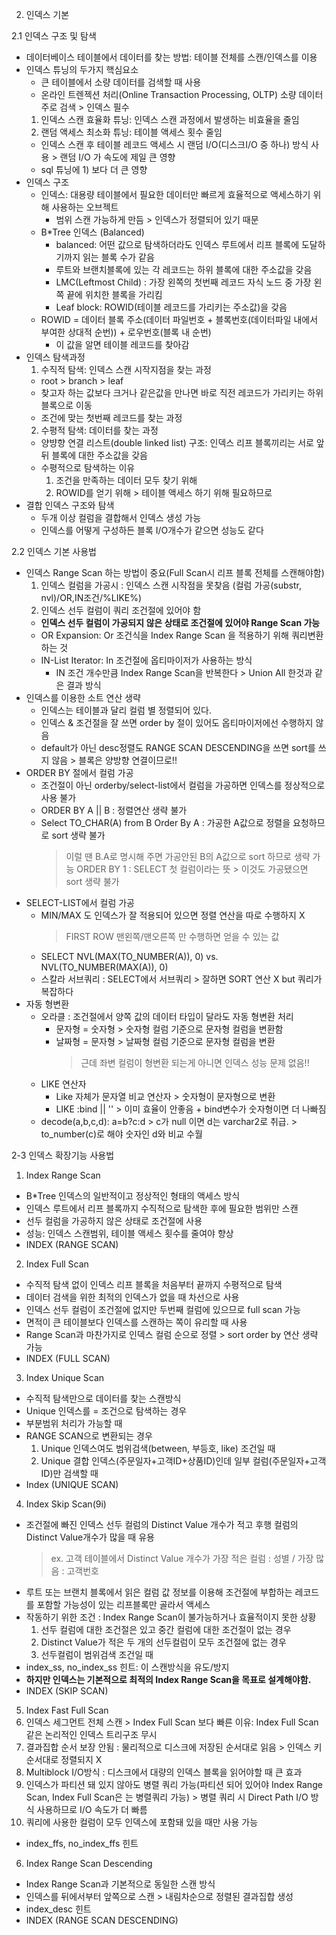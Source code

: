 2. 인덱스 기본

2.1 인덱스 구조 및 탐색
- 데이터베이스 테이블에서 데이터를 찾는 방법: 테이블 전체를 스캔/인덱스를 이용
- 인덱스 튜닝의 두가지 핵심요소
  - 큰 테이블에서 소량 데이터를 검색할 때 사용
  - 온라인 트렌젝션 처리(Online Transaction Processing, OLTP) 소량 데이터 주로 검색 > 인덱스 필수
  1) 인덱스 스캔 효율화 튜닝: 인덱스 스캔 과정에서 발생하는 비효율을 줄임
  2) 랜덤 액세스 최소화 튜닝: 테이블 액세스 횟수 줄임
    - 인덱스 스캔 후 테이블 레코드 액세스 시 랜덤 I/O(디스크I/O 중 하나) 방식 사용 > 랜덤 I/O 가 속도에 제일 큰 영향
    - sql 튜닝에 1) 보다 더 큰 영향
- 인덱스 구조
  - 인덱스: 대용량 테이블에서 필요한 데이터만 빠르게 효율적으로 액세스하기 위해 사용하는 오브젝트
    - 범위 스캔 가능하게 만듬 > 인덱스가 정렬되어 있기 때문
  - B*Tree 인덱스 (Balanced)
    - balanced: 어떤 값으로 탐색하더라도 인덱스 루트에서 리프 블록에 도달하기까지 읽는 블록 수가 같음
    - 루트와 브랜치블록에 있는 각 레코드는 하위 블록에 대한 주소값을 갖음
    - LMC(Leftmost Child) : 가장 왼쪽의 첫번째 레코드
      자식 노드 중 가장 왼쪽 끝에 위치한 블록을 가리킴
    - Leaf block: ROWID(테이블 레코드를 가리키는 주소값)을 갖음
  - ROWID = 데이터 블록 주소(데이터 파일번호 + 블록번호(데이터파일 내에서 부여한 상대적 순번)) + 로우번호(블록 내 순번)
    - 이 값을 알면 테이블 레코드를 찾아감
- 인덱스 탐색과정
  1) 수직적 탐색: 인덱스 스캔 시작지점을 찾는 과정
    - root > branch > leaf
    - 찾고자 하는 값보다 크거나 같은값을 만나면 바로 직전 레코드가 가리키는 하위 블록으로 이동
    - 조건에 맞는 첫번째 레코드를 찾는 과정
  2) 수평적 탐색: 데이터를 찾는 과정
    - 양뱡향 연결 리스트(double linked list) 구조: 인덱스 리프 블록끼리는 서로 앞뒤 블록에 대한 주소값을 갖음
    - 수평적으로 탐색하는 이유
      1) 조건을 만족하는 데이터 모두 찾기 위해
      2) ROWID를 얻기 위해 > 테이블 액세스 하기 위해 필요하므로
- 결합 인덱스 구조와 탐색
  - 두개 이상 컬럼을 결합해서 인덱스 생성 가능 
  - 인덱스를 어떻게 구성하든 블록 I/O개수가 같으면 성능도 같다


2.2 인덱스 기본 사용법
- 인덱스 Range Scan 하는 방법이 중요(Full Scan시 리프 블록 전체를 스캔해야함)
  1) 인덱스 컬럼을 가공시 : 인덱스 스캔 시작점을 못찾음 (컬럼 가공(substr, nvl)/OR,IN조건/%LIKE%)
  2) 인덱스 선두 컬럼이 쿼리 조건절에 있어야 함
  - **인덱스 선두 컬럼이 가공되지 않은 상태로 조건절에 있어야 Range Scan 가능**
  - OR Expansion: Or 조건식을 Index Range Scan 을 적용하기 위해 쿼리변환 하는 것
  - IN-List Iterator: In 조건절에 옵티마이저가 사용하는 방식 
    - IN 조건 개수만큼 Index Range Scan을 반복한다 > Union All 한것과 같은 결과 방식
- 인덱스를 이용한 소트 연산 생략
  - 인덱스는 테이블과 달리 컬럼 별 정렬되어 있다. 
  - 인덱스 & 조건절을 잘 쓰면 order by 절이 있어도 옵티마이저에선 수행하지 않음
  - default가 아닌 desc정렬도 RANGE SCAN DESCENDING을 쓰면 sort를 쓰지 않음 > 블록은 양방향 연결이므로!!
- ORDER BY 절에서 컬럼 가공
  - 조건절이 아닌 orderby/select-list에서 컬럼을 가공하면 인덱스를 정상적으로 사용 불가
  - ORDER BY A || B : 정렬연산 생략 불가
  - Select TO_CHAR(A) from B Order By A : 가공한 A값으로 정렬을 요청하므로 sort 생략 불가
    > 이럴 땐 B.A로 명시해 주면 가공안된 B의 A값으로 sort 하므로 생략 가능
    > ORDER BY 1 : SELECT 첫 컬럼이라는 뜻 > 이것도 가공됐으면 sort 생략 불가
- SELECT-LIST에서 컬럼 가공
  - MIN/MAX 도 인덱스가 잘 적용되어 있으면 정렬 연산을 따로 수행하지 X
    > FIRST ROW 맨왼쪽/맨오른쪽 만 수행하면 얻을 수 있는 값
  - SELECT NVL(MAX(TO_NUMBER(A)), 0) vs. NVL(TO_NUMBER(MAX(A)), 0)
  - 스칼라 서브쿼리 : SELECT에서 서브쿼리 > 잘하면 SORT 연산 X but 쿼리가 복잡하다
- 자동 형변환
  - 오라클 : 조건절에서 양쪽 값의 데이터 타입이 달라도 자동 형변환 처리
    - 문자형 = 숫자형 > 숫자형 컬럼 기준으로 문자형 컬럼을 변환함
    - 날짜형 = 문자형 > 날짜형 컬럼 기준으로 문자형 컬럼을 변환 
      > 근데 좌변 컬럼이 형변환 되는게 아니면 인덱스 성능 문제 없음!! 
  - LIKE 연산자
    - Like 자체가 문자열 비교 연산자 > 숫자형이 문자형으로 변환
    - LIKE :bind || '' > 이미 효율이 안좋음 + bind변수가 숫자형이면 더 나빠짐
  - decode(a,b,c,d): a=b?c:d > c가 null 이면 d는 varchar2로 취급. > to_number(c)로 해야 숫자인 d와 비교 수월


2-3 인덱스 확장기능 사용법
1) Index Range Scan
  - B*Tree 인덱스의 일반적이고 정상적인 형태의 액세스 방식
  - 인덱스 루트에서 리프 블록까지 수직적으로 탐색한 후에 필요한 범위만 스캔
  - 선두 컬럼을 가공하지 않은 상태로 조건절에 사용
  - 성능: 인덱스 스캔범위, 테이블 액세스 횟수를 줄여야 향상
  - INDEX (RANGE SCAN)
2) Index Full Scan
  - 수직적 탐색 없이 인덱스 리프 블록을 처음부터 끝까지 수평적으로 탐색
  - 데이터 검색을 위한 최적의 인덱스가 없을 때 차선으로 사용
  - 인덱스 선두 컬럼이 조건절에 없지만 두번째 컬럼에 있으므로 full scan 가능
  - 면적이 큰 테이블보다 인덱스를 스캔하는 쪽이 유리할 때 사용
  - Range Scan과 마찬가지로 인덱스 컬럼 순으로 정렬 > sort order by 연산 생략 가능
  - INDEX (FULL SCAN)
3) Index Unique Scan
  - 수직적 탐색만으로 데이터를 찾는 스캔방식
  - Unique 인덱스를 = 조건으로 탐색하는 경우
  - 부분범위 처리가 가능할 때
  - RANGE SCAN으로 변환되는 경우
    1) Unique 인덱스여도 범위검색(between, 부등호, like) 조건일 때 
    2) Unique 결합 인덱스(주문일자+고객ID+상품ID)인데 일부 컬럼(주문일자+고객ID)만 검색할 때
  - Index (UNIQUE SCAN)
4) Index Skip Scan(9i)
  - 조건절에 빠진 인덱스 선두 컬럼의 Distinct Value 개수가 적고 후행 컬럼의 Distinct Value개수가 많을 때 유용
    > ex. 고객 테이블에서 Distinct Value 개수가 가장 적은 컬럼 : 성별 / 가장 많음 : 고객번호
  - 루트 또는 브랜치 블록에서 읽은 컬럼 값 정보를 이용해 조건절에 부합하는 레코드를 포함할 가능성이 있는 리프블록만 골라서 액세스
  - 작동하기 위한 조건 : Index Range Scan이 불가능하거나 효율적이지 못한 상황
    1) 선두 컬럼에 대한 조건절은 있고 중간 컬럼에 대한 조건절이 없는 경우
    2) Distinct Value가 적은 두 개의 선두컬럼이 모두 조건절에 없는 경우
    3) 선두컬럼이 범위검색 조건일 때
  - index_ss, no_index_ss 힌트: 이 스캔방식을 유도/방지
  - **하지만 인덱스는 기본적으로 최적의 Index Range Scan을 목표로 설계해야함.** 
  - INDEX (SKIP SCAN)
5) Index Fast Full Scan
  1) 인덱스 세그먼트 전체 스캔 > Index Full Scan 보다 빠른 이유: Index Full Scan 같은 논리적인 인덱스 트리구조 무시  
  2) 결과집합 순서 보장 안됨 : 물리적으로 디스크에 저장된 순서대로 읽음 > 인덱스 키 순서대로 정렬되지 X
  3) Multiblock I/O방식 : 디스크에서 대량의 인덱스 블록을 읽어야할 때 큰 효과
  4) 인덱스가 파티션 돼 있지 않아도 병렬 쿼리 가능(파티션 되어 있어야 Index Range Scan, Index Full Scan은 는 병렬쿼리 가능)
    > 병렬 쿼리 시 Direct Path I/O 방식 사용하므로 I/O 속도가 더 빠름
  5) 쿼리에 사용한 컬럼이 모두 인덱스에 포함돼 있을 때만 사용 가능
  - index_ffs, no_index_ffs 힌트
6) Index Range Scan Descending
  - Index Range Scan과 기본적으로 동일한 스캔 방식
  - 인덱스를 뒤에서부터 앞쪽으로 스캔 > 내림차순으로 정렬된 결과집합 생성
  - index_desc 힌트
  - INDEX (RANGE SCAN DESCENDING)
  